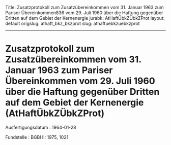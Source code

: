 Title: Zusatzprotokoll zum Zusatzübereinkommen vom 31. Januar 1963 zum Pariser Übereinkommen836
  vom 29. Juli 1960 über die Haftung gegenüber Dritten auf dem Gebiet der Kernenergie
jurabk: AtHaftÜbkZÜbkZProt
layout: default
origslug: athaft_bkz_bkzprot
slug: athaftuebkzuebkzprot

---

# Zusatzprotokoll zum Zusatzübereinkommen vom 31. Januar 1963 zum Pariser Übereinkommen vom 29. Juli 1960 über die Haftung gegenüber Dritten auf dem Gebiet der Kernenergie (AtHaftÜbkZÜbkZProt)

Ausfertigungsdatum
:   1964-01-28

Fundstelle
:   BGBl II: 1975, 1021


